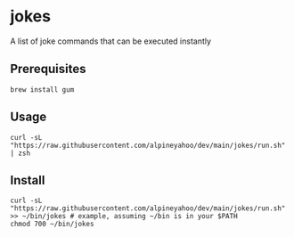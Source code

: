# jokes
A list of joke commands that can be executed instantly

## Prerequisites
```shell
brew install gum
```

## Usage
```shell
curl -sL "https://raw.githubusercontent.com/alpineyahoo/dev/main/jokes/run.sh" | zsh
```

## Install
```shell
curl -sL "https://raw.githubusercontent.com/alpineyahoo/dev/main/jokes/run.sh" >> ~/bin/jokes # example, assuming ~/bin is in your $PATH
chmod 700 ~/bin/jokes
```
